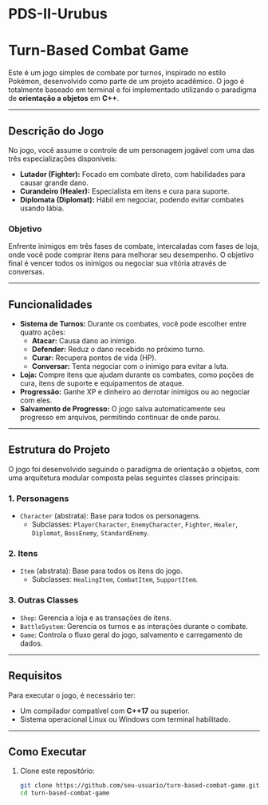 # PDS-II-Urubus
# **Turn-Based Combat Game**

Este é um jogo simples de combate por turnos, inspirado no estilo Pokémon, desenvolvido como parte de um projeto acadêmico. O jogo é totalmente baseado em terminal e foi implementado utilizando o paradigma de **orientação a objetos** em **C++**.

---

## **Descrição do Jogo**

No jogo, você assume o controle de um personagem jogável com uma das três especializações disponíveis: 
- **Lutador (Fighter):** Focado em combate direto, com habilidades para causar grande dano.
- **Curandeiro (Healer):** Especialista em itens e cura para suporte.
- **Diplomata (Diplomat):** Hábil em negociar, podendo evitar combates usando lábia.

### **Objetivo**
Enfrente inimigos em três fases de combate, intercaladas com fases de loja, onde você pode comprar itens para melhorar seu desempenho. O objetivo final é vencer todos os inimigos ou negociar sua vitória através de conversas.

---

## **Funcionalidades**
- **Sistema de Turnos:** Durante os combates, você pode escolher entre quatro ações:
  - **Atacar:** Causa dano ao inimigo.
  - **Defender:** Reduz o dano recebido no próximo turno.
  - **Curar:** Recupera pontos de vida (HP).
  - **Conversar:** Tenta negociar com o inimigo para evitar a luta.
- **Loja:** Compre itens que ajudam durante os combates, como poções de cura, itens de suporte e equipamentos de ataque.
- **Progressão:** Ganhe XP e dinheiro ao derrotar inimigos ou ao negociar com eles.
- **Salvamento de Progresso:** O jogo salva automaticamente seu progresso em arquivos, permitindo continuar de onde parou.

---

## **Estrutura do Projeto**
O jogo foi desenvolvido seguindo o paradigma de orientação a objetos, com uma arquitetura modular composta pelas seguintes classes principais:

### **1. Personagens**
- `Character` (abstrata): Base para todos os personagens.
  - Subclasses: `PlayerCharacter`, `EnemyCharacter`, `Fighter`, `Healer`, `Diplomat`, `BossEnemy`, `StandardEnemy`.

### **2. Itens**
- `Item` (abstrata): Base para todos os itens do jogo.
  - Subclasses: `HealingItem`, `CombatItem`, `SupportItem`.

### **3. Outras Classes**
- `Shop`: Gerencia a loja e as transações de itens.
- `BattleSystem`: Gerencia os turnos e as interações durante o combate.
- `Game`: Controla o fluxo geral do jogo, salvamento e carregamento de dados.

---

## **Requisitos**
Para executar o jogo, é necessário ter:
- Um compilador compatível com **C++17** ou superior.
- Sistema operacional Linux ou Windows com terminal habilitado.

---

## **Como Executar**
1. Clone este repositório:
   ```bash
   git clone https://github.com/seu-usuario/turn-based-combat-game.git
   cd turn-based-combat-game
